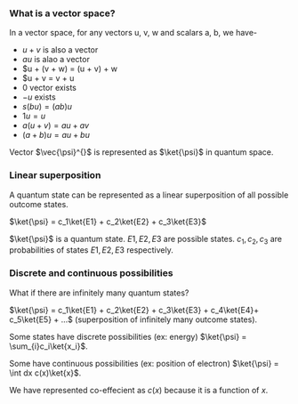 ### What is a vector space?

In a vector space, for any vectors u, v, w and scalars a, b, we have-

- $u + v$ is also a vector
- $au$ is alao a vector
- $u + (v + w) = (u + v) + w
- $u + v = v + u
- $0$ vector exists
- $-u$ exists
- $s(bu) = (ab)u$
- $1u = u$
- $a(u + v) = au + av$
- $(a + b)u = au + bu$

Vector $\vec{\psi}^{\}$ is represented as $\ket{\psi}$ in quantum space.

### Linear superposition
A quantum state can be represented as a linear superposition of all possible outcome states.

$\ket{\psi} = c_1\ket{E1} + c_2\ket{E2} + c_3\ket{E3}$

$\ket{\psi}$ is a quantum state. $E1, E2, E3$ are possible states. $c_1, c_2, c_3$ are probabilities of states $E1, E2, E3$ respectively.

### Discrete and continuous possibilities
What if there are infinitely many quantum states?

$\ket{\psi} = c_1\ket{E1} + c_2\ket{E2} + c_3\ket{E3} + c_4\ket{E4}+ c_5\ket{E5} + ...$ (superposition of infinitely many outcome states).

Some states have discrete possibilities (ex: energy) $\ket{\psi} = \sum_{i}c_i\ket{x_i}$.

Some have continuous possibilities (ex: position of electron) $\ket{\psi} = \int dx c(x)\ket{x}$.

We have represented co-effecient as $c(x)$ because it is a function of $x$.
